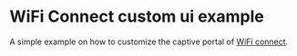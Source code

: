 # WiFi Connect custom ui example

A simple example on how to customize the captive portal of [WiFi connect](https://github.com/balena-io/wifi-connect).
